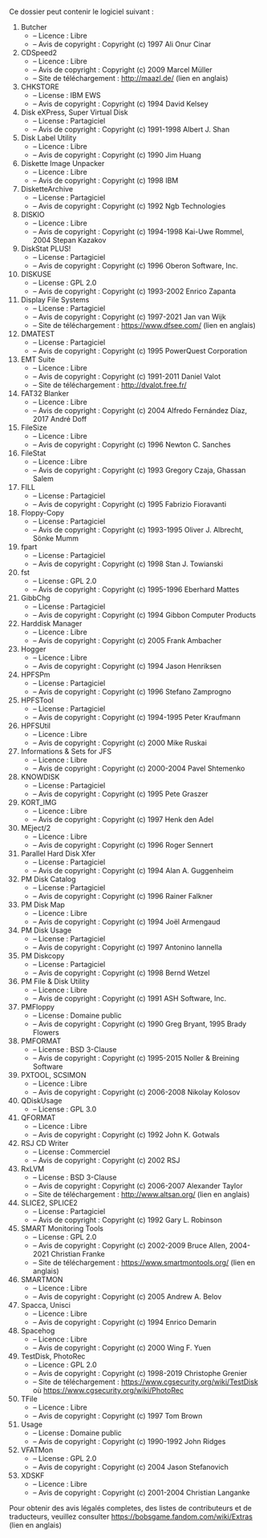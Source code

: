 ﻿Ce dossier peut contenir le logiciel suivant :

1. Butcher
   - – Licence : Libre
   - – Avis de copyright : Copyright (c) 1997 Ali Onur Cinar
2. CDSpeed2
   - – Licence : Libre
   - – Avis de copyright : Copyright (c) 2009 Marcel Müller
   - – Site de téléchargement : http://maazl.de/ (lien en anglais)
3. CHKSTORE
   - – License : IBM EWS
   - – Avis de copyright : Copyright (c) 1994 David Kelsey
4. Disk eXPress, Super Virtual Disk
   - – License : Partagiciel
   - – Avis de copyright : Copyright (c) 1991-1998 Albert J. Shan
5. Disk Label Utility
   - – Licence : Libre
   - – Avis de copyright : Copyright (c) 1990 Jim Huang
6. Diskette Image Unpacker
   - – Licence : Libre
   - – Avis de copyright : Copyright (c) 1998 IBM
7. DisketteArchive
   - – License : Partagiciel
   - – Avis de copyright : Copyright (c) 1992 Ngb Technologies
8. DISKIO
   - – Licence : Libre
   - – Avis de copyright : Copyright (c) 1994-1998 Kai-Uwe Rommel, 2004 Stepan Kazakov
9. DiskStat PLUS!
   - – License : Partagiciel
   - – Avis de copyright : Copyright (c) 1996 Oberon Software, Inc.
10. DISKUSE
    - – License : GPL 2.0
    - – Avis de copyright : Copyright (c) 1993-2002 Enrico Zapanta
11. Display File Systems
    - – License : Partagiciel
    - – Avis de copyright : Copyright (c) 1997-2021 Jan van Wijk
    - – Site de téléchargement : https://www.dfsee.com/ (lien en anglais)
12. DMATEST
    - – License : Partagiciel
    - – Avis de copyright : Copyright (c) 1995 PowerQuest Corporation
13. EMT Suite
    - – Licence : Libre
    - – Avis de copyright : Copyright (c) 1991-2011 Daniel Valot
    - – Site de téléchargement : http://dvalot.free.fr/
14. FAT32 Blanker
    - – Licence : Libre
    - – Avis de copyright : Copyright (c) 2004 Alfredo Fernández Díaz, 2017 André Doff
15. FileSize
    - – Licence : Libre
    - – Avis de copyright : Copyright (c) 1996 Newton C. Sanches
16. FileStat
    - – Licence : Libre
    - – Avis de copyright : Copyright (c) 1993 Gregory Czaja, Ghassan Salem
17. FILL
    - – License : Partagiciel
    - – Avis de copyright : Copyright (c) 1995 Fabrizio Fioravanti
18. Floppy-Copy
    - – License : Partagiciel
    - – Avis de copyright : Copyright (c) 1993-1995 Oliver J. Albrecht, Sönke Mumm
19. fpart
    - – License : Partagiciel
    - – Avis de copyright : Copyright (c) 1998 Stan J. Towianski
20. fst
    - – License : GPL 2.0
    - – Avis de copyright : Copyright (c) 1995-1996 Eberhard Mattes
21. GibbChg
    - – License : Partagiciel
    - – Avis de copyright : Copyright (c) 1994 Gibbon Computer Products
22. Harddisk Manager
    - – Licence : Libre
    - – Avis de copyright : Copyright (c) 2005 Frank Ambacher
23. Hogger
    - – Licence : Libre
    - – Avis de copyright : Copyright (c) 1994 Jason Henriksen
24. HPFSPm
    - – License : Partagiciel
    - – Avis de copyright : Copyright (c) 1996 Stefano Zamprogno
25. HPFSTool
    - – License : Partagiciel
    - – Avis de copyright : Copyright (c) 1994-1995 Peter Kraufmann
26. HPFSUtil
    - – Licence : Libre
    - – Avis de copyright : Copyright (c) 2000 Mike Ruskai
27. Informations & Sets for JFS
    - – Licence : Libre
    - – Avis de copyright : Copyright (c) 2000-2004 Pavel Shtemenko
28. KNOWDISK
    - – License : Partagiciel
    - – Avis de copyright : Copyright (c) 1995 Pete Graszer
29. KORT_IMG
    - – Licence : Libre
    - – Avis de copyright : Copyright (c) 1997 Henk den Adel
30. MEject/2
    - – Licence : Libre
    - – Avis de copyright : Copyright (c) 1996 Roger Sennert
31. Parallel Hard Disk Xfer
    - – License : Partagiciel
    - – Avis de copyright : Copyright (c) 1994 Alan A. Guggenheim
32. PM Disk Catalog
    - – License : Partagiciel
    - – Avis de copyright : Copyright (c) 1996 Rainer Falkner
33. PM Disk Map
    - – Licence : Libre
    - – Avis de copyright : Copyright (c) 1994 Joël Armengaud
34. PM Disk Usage
    - – License : Partagiciel
    - – Avis de copyright : Copyright (c) 1997 Antonino Iannella
35. PM Diskcopy
    - – License : Partagiciel
    - – Avis de copyright : Copyright (c) 1998 Bernd Wetzel
36. PM File & Disk Utility
    - – Licence : Libre
    - – Avis de copyright : Copyright (c) 1991 ASH Software, Inc.
37. PMFloppy
    - – License : Domaine public
    - – Avis de copyright : Copyright (c) 1990 Greg Bryant, 1995 Brady Flowers
38. PMFORMAT
    - – License : BSD 3-Clause
    - – Avis de copyright : Copyright (c) 1995-2015 Noller & Breining Software
39. PXTOOL, SCSIMON
    - – Licence : Libre
    - – Avis de copyright : Copyright (c) 2006-2008 Nikolay Kolosov
40. QDiskUsage
    - – License : GPL 3.0
41. QFORMAT
    - – Licence : Libre
    - – Avis de copyright : Copyright (c) 1992 John K. Gotwals
42. RSJ CD Writer
    - – License : Commerciel
    - – Avis de copyright : Copyright (c) 2002 RSJ
43. RxLVM
    - – License : BSD 3-Clause
    - – Avis de copyright : Copyright (c) 2006-2007 Alexander Taylor
    - – Site de téléchargement : http://www.altsan.org/ (lien en anglais)
44. SLICE2, SPLICE2
    - – License : Partagiciel
    - – Avis de copyright : Copyright (c) 1992 Gary L. Robinson
45. SMART Monitoring Tools
    - – License : GPL 2.0
    - – Avis de copyright : Copyright (c) 2002-2009 Bruce Allen, 2004-2021 Christian Franke
    - – Site de téléchargement : https://www.smartmontools.org/ (lien en anglais)
46. SMARTMON
    - – Licence : Libre
    - – Avis de copyright : Copyright (c) 2005 Andrew A. Belov
47. Spacca, Unisci
    - – Licence : Libre
    - – Avis de copyright : Copyright (c) 1994 Enrico Demarin
48. Spacehog
    - – Licence : Libre
    - – Avis de copyright : Copyright (c) 2000 Wing F. Yuen
49. TestDisk, PhotoRec
    - – Licence : GPL 2.0
    - – Avis de copyright : Copyright (c) 1998-2019 Christophe Grenier
    - – Site de téléchargement : https://www.cgsecurity.org/wiki/TestDisk où https://www.cgsecurity.org/wiki/PhotoRec
50. TFile
    - – Licence : Libre
    - – Avis de copyright : Copyright (c) 1997 Tom Brown
51. Usage
    - – License : Domaine public
    - – Avis de copyright : Copyright (c) 1990-1992 John Ridges
52. VFATMon
    - – License : GPL 2.0
    - – Avis de copyright : Copyright (c) 2004 Jason Stefanovich
53. XDSKF
    - – Licence : Libre
    - – Avis de copyright : Copyright (c) 2001-2004 Christian Langanke

Pour obtenir des avis légalés completes, des listes de contributeurs et de traducteurs, veuillez consulter https://bobsgame.fandom.com/wiki/Extras (lien en anglais)

